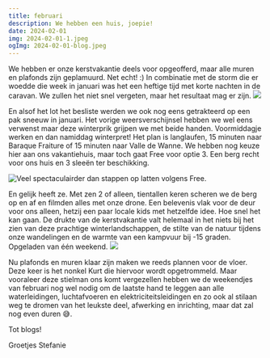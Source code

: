 ```yaml
---
title: februari
description: We hebben een huis, joepie!
date: 2024-02-01
img: 2024-02-01-1.jpeg
ogImg: 2024-02-01-blog.jpeg
---
```


We hebben er onze kerstvakantie deels voor opgeofferd, maar alle muren en plafonds zijn geplamuurd. Net echt! :) In combinatie met de storm die er woedde die week in januari was het een heftige tijd met korte nachten in de caravan. We zullen het niet snel vergeten, maar het resultaat mag er zijn.
![](2024-02-01-2.jpeg)

En alsof het lot het besliste werden we ook nog eens getrakteerd op een pak sneeuw in januari. Het vorige weersverschijnsel hebben we wel eens verwenst maar deze winterprik grijpen we met beide handen. Voormiddagje werken en dan namiddag winterpret! Het plan is langlaufen, 15 minuten naar Baraque Fraiture of 15 minuten naar Valle de Wanne. We hebben nog keuze hier aan ons vakantiehuis, maar toch gaat Free voor optie 3. Een berg recht voor ons huis en 3 sleeën ter beschikking.

![Veel spectaculairder dan stappen op latten volgens Free.](2024-02-01-4.jpeg)

En gelijk heeft ze. Met zen 2 of alleen, tientallen keren scheren we de berg op en af en filmden alles met onze drone. Een belevenis vlak voor de deur voor ons alleen, hetzij een paar locale kids met hetzelfde idee. Hoe snel het kan gaan. De drukte van de kerstvakantie valt helemaal in het niets bij het zien van deze prachtige winterlandschappen, de stilte van de natuur tijdens onze wandelingen en de warmte van een kampvuur bij -15 graden. Opgeladen van één weekend.
![](2024-02-01-3.jpeg)

Nu plafonds en muren klaar zijn maken we reeds plannen voor de vloer. Deze keer is het nonkel Kurt die hiervoor wordt opgetrommeld. Maar vooraleer deze stielman ons komt vergezellen hebben we de weekendjes van februari nog wel nodig om de laatste hand te leggen aan alle waterleidingen, luchtafvoeren en elektriciteitsleidingen en zo ook al stilaan weg te dromen van het leukste deel, afwerking en inrichting, maar dat zal nog even duren 😅.

Tot blogs!

Groetjes Stefanie
